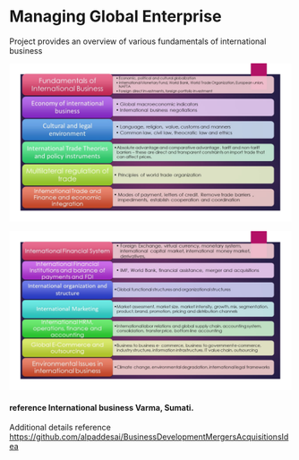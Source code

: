 # Managing Global Enterprise

Project provides an overview of various fundamentals of international business

![image](Slide1.JPG)

![image](Slide2.JPG)

#### reference International business Varma, Sumati.

Additional details reference https://github.com/alpaddesai/BusinessDevelopmentMergersAcquisitionsIdea
